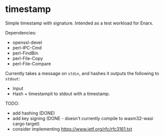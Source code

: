 # timestamp
Simple timestamp with signature.  Intended as a test workload for Enarx.

Dependencies:
 - openssl-devel
 - perl-IPC-Cmd
 - perl-FindBin
 - perl-File-Copy
 - perl-File-Compare

Currently takes a message on `stdin`, and hashes it outputs the following to `stdout`:
- Input
- Hash + timestampit to stdout with a timestamp.

TODO:
- add hashing (DONE)
- add key signing (DONE - doesn't currently compile to wasm32-wasi cargo target)
- consider implementing https://www.ietf.org/rfc/rfc3161.txt
